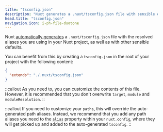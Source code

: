```yaml
---
title: "tsconfig.json"
description: "Nuxt generates a .nuxt/tsconfig.json file with sensible defaults and your aliases."
head.title: "tsconfig.json"
navigation.icon: i-ph-file-duotone
---
```


Nuxt [automatically generates](/docs/guide/concepts/typescript) a `.nuxt/tsconfig.json` file with the resolved aliases you are using in your Nuxt project, as well as with other sensible defaults.

You can benefit from this by creating a `tsconfig.json` in the root of your project with the following content:

```json [tsconfig.json]
{
  "extends": "./.nuxt/tsconfig.json"
}
```

::callout
As you need to, you can customize the contents of this file. However, it is recommended that you don't overwrite `target`, `module` and `moduleResolution`.
::

::callout
If you need to customize your `paths`, this will override the auto-generated path aliases. Instead, we recommend that you add any path aliases you need to the [`alias`](/docs/api/nuxt-config#alias) property within your `nuxt.config`, where they will get picked up and added to the auto-generated `tsconfig`.
::
